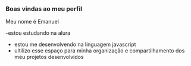 ### Boas vindas ao meu perfil 

Meu nome é Emanuel 

-estou estudando na alura 
- estou me desenvolvendo na linguagem javascript
- ultilizo esse espaço para minha organização e compartilhamento dos meu projetos desenvolvidos

  
